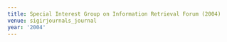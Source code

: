 ```yaml
---
title: Special Interest Group on Information Retrieval Forum (2004)
venue: sigirjournals_journal
year: '2004'
---
```

